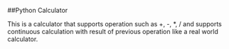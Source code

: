 ##Python Calculator

This is a calculator that supports operation such as +, -, *, / and supports continuous calculation with result of previous operation like a real world calculator.
